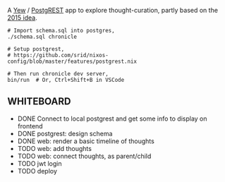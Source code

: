 A [Yew](https://yew.rs/) / [PostgREST](https://postgrest.org/en/stable/) app to explore thought-curation, partly based on the [2015 idea](https://github.com/srid/chronicle-2015).

```
# Import schema.sql into postgres,
./schema.sql chronicle

# Setup postgrest,
# https://github.com/srid/nixos-config/blob/master/features/postgrest.nix

# Then run chronicle dev server,
bin/run  # Or, Ctrl+Shift+B in VSCode
```

## WHITEBOARD

- DONE Connect to local postgrest and get some info to display on frontend
- DONE postgrest: design schema
- DONE web: render a basic timeline of thoughts
- TODO web: add thoughts
- TODO web: connect thoughts, as parent/child
- TODO jwt login
- TODO deploy